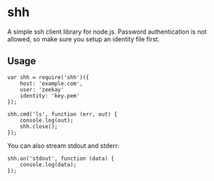 # shh
A simple ssh client library for node.js. Password authentication is not allowed, so make sure you setup an identity file first.

## Usage
    var shh = require('shh')({
        host: 'example.com',
        user: 'zeekay'
        identity: 'key.pem'
    });

    shh.cmd('ls', function (err, out) {
        console.log(out);
        shh.close();
    });

You can also stream stdout and stderr:

    shh.on('stdout', function (data) {
        console.log(data);
    });
